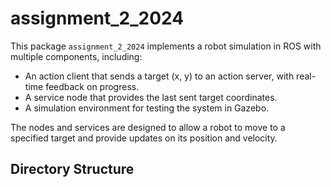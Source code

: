 # assignment_2_2024

This package `assignment_2_2024` implements a robot simulation in ROS with multiple components, including:
- An action client that sends a target (x, y) to an action server, with real-time feedback on progress.
- A service node that provides the last sent target coordinates.
- A simulation environment for testing the system in Gazebo.

The nodes and services are designed to allow a robot to move to a specified target and provide updates on its position and velocity.

## Directory Structure

